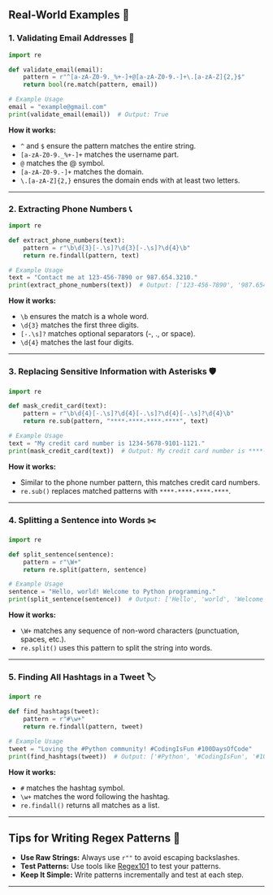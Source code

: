 
## Real-World Examples 🌟

### 1. Validating Email Addresses 📧
```python
import re

def validate_email(email):
    pattern = r"^[a-zA-Z0-9._%+-]+@[a-zA-Z0-9.-]+\.[a-zA-Z]{2,}$"
    return bool(re.match(pattern, email))

# Example Usage
email = "example@gmail.com"
print(validate_email(email))  # Output: True
```
**How it works:**
- `^` and `$` ensure the pattern matches the entire string.
- `[a-zA-Z0-9._%+-]+` matches the username part.
- `@` matches the @ symbol.
- `[a-zA-Z0-9.-]+` matches the domain.
- `\.[a-zA-Z]{2,}` ensures the domain ends with at least two letters.

---

### 2. Extracting Phone Numbers 📞
```python
import re

def extract_phone_numbers(text):
    pattern = r"\b\d{3}[-.\s]?\d{3}[-.\s]?\d{4}\b"
    return re.findall(pattern, text)

# Example Usage
text = "Contact me at 123-456-7890 or 987.654.3210."
print(extract_phone_numbers(text))  # Output: ['123-456-7890', '987.654.3210']
```
**How it works:**
- `\b` ensures the match is a whole word.
- `\d{3}` matches the first three digits.
- `[-.\s]?` matches optional separators (-, ., or space).
- `\d{4}` matches the last four digits.

---

### 3. Replacing Sensitive Information with Asterisks 🛡️
```python
import re

def mask_credit_card(text):
    pattern = r"\b\d{4}[-.\s]?\d{4}[-.\s]?\d{4}[-.\s]?\d{4}\b"
    return re.sub(pattern, "****-****-****-****", text)

# Example Usage
text = "My credit card number is 1234-5678-9101-1121."
print(mask_credit_card(text))  # Output: My credit card number is ****-****-****-****.
```
**How it works:**
- Similar to the phone number pattern, this matches credit card numbers.
- `re.sub()` replaces matched patterns with `****-****-****-****`.

---

### 4. Splitting a Sentence into Words ✂️
```python
import re

def split_sentence(sentence):
    pattern = r"\W+"
    return re.split(pattern, sentence)

# Example Usage
sentence = "Hello, world! Welcome to Python programming."
print(split_sentence(sentence))  # Output: ['Hello', 'world', 'Welcome', 'to', 'Python', 'programming']
```
**How it works:**
- `\W+` matches any sequence of non-word characters (punctuation, spaces, etc.).
- `re.split()` uses this pattern to split the string into words.

---

### 5. Finding All Hashtags in a Tweet 🏷️
```python
import re

def find_hashtags(tweet):
    pattern = r"#\w+"
    return re.findall(pattern, tweet)

# Example Usage
tweet = "Loving the #Python community! #CodingIsFun #100DaysOfCode"
print(find_hashtags(tweet))  # Output: ['#Python', '#CodingIsFun', '#100DaysOfCode']
```
**How it works:**
- `#` matches the hashtag symbol.
- `\w+` matches the word following the hashtag.
- `re.findall()` returns all matches as a list.

---

## Tips for Writing Regex Patterns 🧰
- **Use Raw Strings:** Always use `r""` to avoid escaping backslashes.
- **Test Patterns:** Use tools like [Regex101](https://regex101.com/) to test your patterns.
- **Keep It Simple:** Write patterns incrementally and test at each step.

---